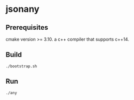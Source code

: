 # jsonany

## Prerequisites

cmake version >= 3.10. a c++ compiler that supports c++14.

## Build

`./bootstrap.sh`

## Run

`./any`
